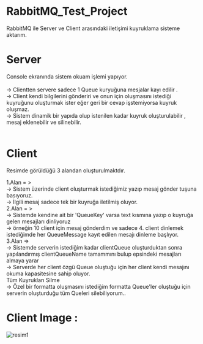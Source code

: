 # RabbitMQ_Test_Project<br>
RabbitMQ ile Server ve Client arasındaki iletişimi kuyruklama sisteme aktarım.<br>

# Server<br>
Console ekranında sistem okuam işlemi yapıyor.<br>
  <br>
  -> Clientten servere sadece 1 Queue kuryuğuna mesjalar kayı edilir .<br>
  -> Client kendi bilgilerini gönderiri ve onun için oluşmasını istediği kuyruğunu oluşturmak ister eğer geri bir cevap işstemiyorsa kuyruk oluşmaz.<br>
  -> Sistem dinamik bir yapıda olup istenilen kadar kuyruk oluşturulabilir , mesaj eklenebilir  ve silinebilir.<br>
 <br>

# Client 
Resimde görüldüğü 3 alandan oluşturulmaktdır.

1.Alan = ><br>
  -> Sistem üzerinde client oluşturmak istediğimiz yazıp mesaj gönder tuşuna basıyoruz.<br>
  -> İlgili mesaj sadece tek bir kuyruğa iletilmiş oluyor.<br>
2.Alan = ><br>
  -> Sistemde kendine ait bir 'QueueKey' varsa text kısmına yazıp o kuyruğa gelen mesajları dinliyoruz <br>
  -> örneğin 10 client için mesaj gönderdim ve sadece 4. client dinlemek istediğimde her QueueMessage kayıt edilen mesajı dinleme başlıyor.<br>
3.Alan => <br>
  -> Sistemde serverin istediğim kadar clientQueue oluşturduktan sonra yapılandırmış clientQueueName tamammını bulup epsindeki mesajları almaya yarar<br>
  -> Serverde her client özgü Queue oluştuğu için her client kendi mesajını okuma kapasitesine sahip oluyor.<br>
Tüm Kuyrukları Silme<br>
  -> Özel bir formatta oluşmasını istediğim formatta Queue'ler oluştuğu için serverin oluşturduğu tüm Queleri silebiliyorum..<br>
# Client Image :<br>
![resim1](https://github.com/isa-koseoglu/RabbitMQ_Test_Project/assets/93054123/f90c378d-90a6-4c41-a59f-207f1144e87c)
